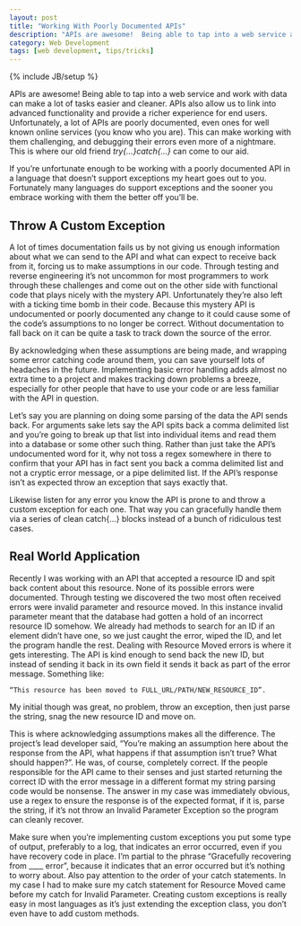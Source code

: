 ```yaml
---
layout: post
title: "Working With Poorly Documented APIs"
description: "APIs are awesome!  Being able to tap into a web service and work with data can make a lot of tasks easier and cleaner.   APIs also allow us to link into advanced functionality and provide a richer experience for end users.  Unfortunately, a lot of APIs are poorly documented.  Here's how to deal with it..."
category: Web Development 
tags: [web development, tips/tricks]
---
```

{% include JB/setup %}

APIs are awesome!  Being able to tap into a web service and work with data can make a lot of tasks easier and cleaner.   APIs also allow us to link into advanced functionality and provide a richer experience for end users.  Unfortunately, a lot of APIs are poorly documented, even ones for well known online services (you know who you are).  This can make working with them challenging, and debugging their errors even more of a nightmare.  This is where our old friend _try{…}catch{…}_ can come to our aid.

If you’re unfortunate enough to be working with a poorly documented API in a language that doesn’t support exceptions my heart goes out to you.  Fortunately many languages do support exceptions and the sooner you embrace working with them the better off you’ll be.

Throw A Custom Exception
------------------------
A lot of times documentation fails us by not giving us enough information about what we can send to the API and what can expect to receive back from it, forcing us to make assumptions in our code.  Through testing and reverse engineering it’s not uncommon for most programmers to work through these challenges and come out on the other side with functional code that plays nicely with the mystery API.  Unfortunately they’re also left with a ticking time bomb in their code.  Because this mystery API is undocumented or poorly documented any change to it could cause some of the code’s assumptions to no longer be correct.  Without documentation to fall back on it can be quite a task to track down the source of the error.

By acknowledging when these assumptions are being made, and wrapping some error catching code around them, you can save yourself lots of headaches in the future.  Implementing basic error handling adds almost no extra time to a project and makes tracking down problems a breeze, especially for other people that have to use your code or are less familiar with the API in question.

Let’s say you are planning on doing some parsing of the data the API sends back.  For arguments sake lets say the API spits back a comma delimited list and you’re going to break up that list into individual items and read them into a database or some other such thing.  Rather than just take the API’s undocumented word for it, why not toss a regex somewhere in there to confirm that your API has in fact sent you back a comma delimited list and not a cryptic error message, or a pipe delimited list.  If the API’s response isn’t as expected throw an exception that says exactly that.

Likewise listen for any error you know the API is prone to and throw a custom exception for each one.  That way you can gracefully handle them via a series of clean catch{…} blocks instead of a bunch of ridiculous test cases.

Real World Application
----------------------
Recently I was working with an API that accepted a resource ID and spit back content about this resource.  None of its possible errors were documented.  Through testing we discovered the two most often received errors were invalid parameter and resource moved.  In this instance invalid parameter meant that the database had gotten a hold of an incorrect resource ID somehow.  We already had methods to search for an ID if an element didn’t have one, so we just caught the error, wiped the ID, and let the program handle the rest.  Dealing with Resource Moved errors is where it gets interesting.  The API is kind enough to send back the new ID, but instead of sending it back in its own field it sends it back as part of the error message.  Something like: 
<pre><code>“This resource has been moved to FULL_URL/PATH/NEW_RESOURCE_ID”.</code></pre>  My initial though was great, no problem, throw an exception, then just parse the string, snag the new resource ID and move on.

This is where acknowledging assumptions makes all the difference.  The project’s lead developer said, “You’re making an assumption here about the response from the API, what happens if that assumption isn’t true?  What should happen?”.  He was, of course, completely correct.  If the people responsible for the API came to their senses and just started returning the correct ID with the error message in a different format my string parsing code would be nonsense.  The answer in my case was immediately obvious, use a regex to ensure the response is of the expected format, if it is, parse the string, if it’s not throw an Invalid Parameter Exception so the program can cleanly recover.

Make sure when you’re implementing custom exceptions you put some type of output, preferably to a log, that indicates an error occurred, even if you have recovery code in place.  I’m partial to the phrase “Gracefully recovering from ____ error”, because it indicates that an error occurred but it’s nothing to worry about. Also pay attention to the order of your catch statements.  In my case I had to make sure my catch statement for Resource Moved came before my catch for Invalid Parameter.  Creating custom exceptions is really easy in most languages as it’s just extending the exception class, you don’t even have to add custom methods.
